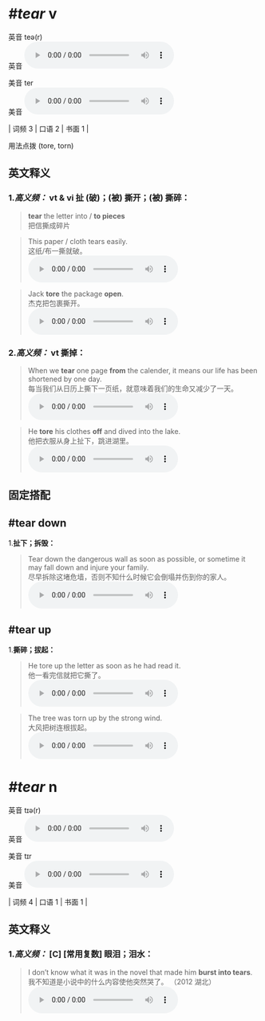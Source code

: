 # ***\#tear*** v
英音 teə(r)  
英音
<audio src="./media/tear-v-B.aac" controls="controls"></audio>

美音 ter  
美音
<audio src="./media/tear-v.aac" controls="controls"></audio>



| 词频 3 | 口语 2 | 书面 1 |  

用法点拨  (tore, torn)

英文释义
---
### 1.*高义频：* **vt & vi 扯 (破)；(被) 撕开；(被) 撕碎：**  

 > **tear** the letter into / **to pieces**  
 > 把信撕成碎片    

 > This paper / cloth tears easily.  
 > 这纸/布一撕就破。    
<audio src="./media/tear-1.aac" controls="controls"></audio>

 > Jack **tore** the package **open**.  
 > 杰克把包裹撕开。    
<audio src="./media/tear-2.aac" controls="controls"></audio>

### 2.*高义频：* **vt 撕掉：**  

 > When we **tear** one page **from** the calender, it means our life has been shortened by one day.  
 > 每当我们从日历上撕下一页纸，就意味着我们的生命又减少了一天。    
<audio src="./media/tear-3.aac" controls="controls"></audio>

 > He **tore** his clothes **off** and dived into the lake.  
 > 他把衣服从身上扯下，跳进湖里。    
<audio src="./media/tear-4.aac" controls="controls"></audio>


固定搭配
---
## \#tear down
1.**扯下；拆毁：**  

 > Tear down the dangerous wall as soon as possible, or sometime it may fall down and injure your family.  
 > 尽早拆除这堵危墙，否则不知什么时候它会倒塌并伤到你的家人。    
<audio src="./media/tear-5.aac" controls="controls"></audio>

## \#tear up
1.**撕碎；拔起：**  

 > He tore up the letter as soon as he had read it.  
 > 他一看完信就把它撕了。    
<audio src="./media/tear-6.aac" controls="controls"></audio>

 > The tree was torn up by the strong wind.  
 > 大风把树连根拔起。    
<audio src="./media/tear-7.aac" controls="controls"></audio>


# ***\#tear*** n
英音 tɪə(r)  
英音
<audio src="./media/tear-n-B.aac" controls="controls"></audio>

美音 tɪr  
美音
<audio src="./media/tear-n.aac" controls="controls"></audio>



| 词频 4 | 口语 1 | 书面 1 |  

英文释义
---
### 1.*高义频：* **[C] [常用复数] 眼泪；泪水：**  

 > I don’t know what it was in the novel that made him **burst into tears**.  
 > 我不知道是小说中的什么内容使他突然哭了。  （2012 湖北）  
<audio src="./media/tear-n-1.aac" controls="controls"></audio>


